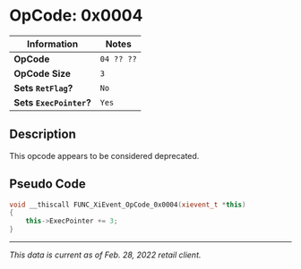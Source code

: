 # OpCode: 0x0004

| Information               | Notes |
|---                        |---    |
| **OpCode**                | `04 ?? ??` |
| **OpCode Size**           | `3`   |
| **Sets `RetFlag`?**       | `No`  |
| **Sets `ExecPointer`?**   | `Yes` |

## Description

This opcode appears to be considered deprecated. 

## Pseudo Code

```cpp
void __thiscall FUNC_XiEvent_OpCode_0x0004(xievent_t *this)
{
    this->ExecPointer += 3;
}
```

---

_This data is current as of Feb. 28, 2022 retail client._